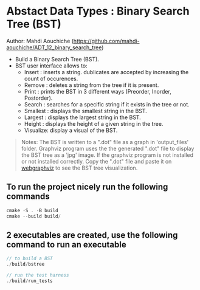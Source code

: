 # Abstact Data Types : Binary Search Tree (BST)

Author: Mahdi Aouchiche (<https://github.com/mahdi-aouchiche/ADT_12_binary_search_tree>)

* Build a Binary Search Tree (BST).
* BST user interface allows to:
  * Insert   : inserts a string. dublicates are accepted by increasing the count of occurences.
  * Remove   : deletes a string from the tree if it is present.
  * Print    : prints the BST in 3 different ways (Preorder, Inorder, Postorder).
  * Search   : searches for a specific string if it exists in the tree or not.
  * Smallest : displays the smallest string in the BST.
  * Largest  : displays the largest string in the BST.
  * Height   : displays the height of a given string in the tree.
  * Visualize: display a visual of the BST.

> Notes: The BST is written to a ".dot" file as a graph in 'output_files' folder. Graphviz program uses the the generated ".dot" file to display the BST tree as a 'jpg' image.
If the graphviz program is not installed or not installed correctly. Copy the ".dot" file and paste it on [webgraphviz][graphviz] to see the BST tree visualization.

## To run the project nicely run the following commands

```c++
cmake -S . -B build
cmake --build build/ 
```

## 2 executables are created, use the following command to run an executable

```c++
// to build a BST
./build/bstree

// run the test harness
./build/run_tests
```

[graphviz]: http://www.webgraphviz.com/
